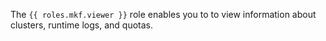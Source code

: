 The `{{ roles.mkf.viewer }}` role enables you to to view information about clusters, runtime logs, and quotas.
